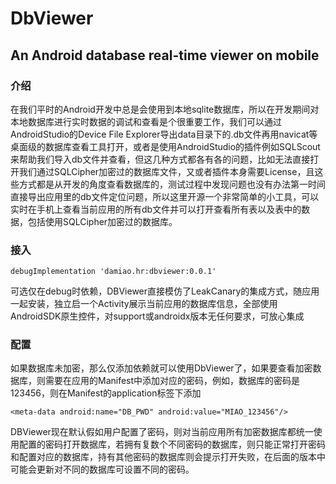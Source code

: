 # DbViewer
## An Android database real-time viewer on mobile

### 介绍

在我们平时的Android开发中总是会使用到本地sqlite数据库，所以在开发期间对本地数据库进行实时数据的调试和查看是个很重要工作，我们可以通过AndroidStudio的Device File Explorer导出data目录下的.db文件再用navicat等桌面级的数据库查看工具打开，或者是使用AndroidStudio的插件例如SQLScout来帮助我们导入db文件并查看，但这几种方式都各有各的问题，比如无法直接打开我们通过SQLCipher加密过的数据库文件，又或者插件本身需要License，且这些方式都是从开发的角度查看数据库的，测试过程中发现问题也没有办法第一时间直接导出应用里的db文件定位问题，所以这里开源一个非常简单的小工具，可以实时在手机上查看当前应用的所有db文件并可以打开查看所有表以及表中的数据，包括使用SQLCipher加密过的数据库。

### 接入

`debugImplementation 'damiao.hr:dbviewer:0.0.1'`

可选仅在debug时依赖，DBViewer直接模仿了LeakCanary的集成方式，随应用一起安装，独立启一个Activity展示当前应用的数据库信息，全部使用AndroidSDK原生控件，对support或androidx版本无任何要求，可放心集成

### 配置

如果数据库未加密，那么仅添加依赖就可以使用DbViewer了，如果要查看加密数据库，则需要在应用的Manifest中添加对应的密码，例如，数据库的密码是123456，则在Manifest的application标签下添加

`<meta-data android:name="DB_PWD" android:value="MIAO_123456"/>`

DBViewer现在默认假如用户配置了密码，则对当前应用所有加密数据库都统一使用配置的密码打开数据库，若拥有复数个不同密码的数据库，则只能正常打开密码和配置对应的数据库，持有其他密码的数据库则会提示打开失败，在后面的版本中可能会更新对不同的数据库可设置不同的密码。
